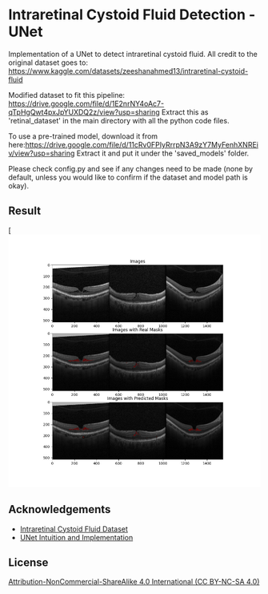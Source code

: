 
# Intraretinal Cystoid Fluid Detection - UNet

Implementation of a UNet to detect intraretinal cystoid fluid. 
All credit to the original dataset goes to: https://www.kaggle.com/datasets/zeeshanahmed13/intraretinal-cystoid-fluid

Modified dataset to fit this pipeline: https://drive.google.com/file/d/1E2nrNY4oAc7-qTpHgQwt4pxJpYUXDQ2z/view?usp=sharing
Extract this as 'retinal_dataset' in the main directory with all the python code files.

To use a pre-trained model, download it from here:https://drive.google.com/file/d/11cRv0FPIyRrrpN3A9zY7MyFenhXNREiv/view?usp=sharing
Extract it and put it under the 'saved_models' folder.

Please check config.py and see if any changes need to be made (none by default, unless you would like to confirm if the dataset and model path is okay).

## Result

[![output.jpg](git_images/output.jpeg)
## Acknowledgements

 - [Intraretinal Cystoid Fluid Dataset](https://www.kaggle.com/datasets/zeeshanahmed13/intraretinal-cystoid-fluid)
 - [UNet Intuition and Implementation](https://www.youtube.com/watch?v=IHq1t7NxS8k)


## License

[Attribution-NonCommercial-ShareAlike 4.0 International (CC BY-NC-SA 4.0)](https://creativecommons.org/licenses/by-nc-sa/4.0/)

